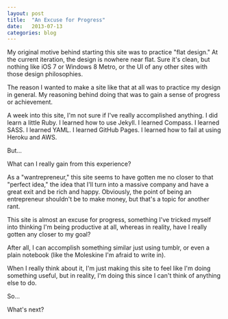 ```yaml
---
layout: post
title:  "An Excuse for Progress"
date:   2013-07-13
categories: blog
---
```

My original motive behind starting this site was to practice "flat design." At the current iteration, the design is nowhere near flat.  Sure it's clean, but nothing like iOS 7 or Windows 8 Metro, or the UI of any other sites with those design philosophies.

The reason I wanted to make a site like that at all was to practice my design in general.  My reasoning behind doing that was to gain a sense of progress or achievement.

A week into this site, I'm not sure if I've really accomplished anything.  I did learn a little Ruby. I learned how to use Jekyll. I learned Compass. I learned SASS. I learned YAML. I learned GitHub Pages. I learned how to fail at using Heroku and AWS.

But...

What can I really gain from this experience?

As a "wantrepreneur," this site seems to have gotten me no closer to that "perfect idea," the idea that I'll turn into a massive company and have a great exit and be rich and happy.  Obviously, the point of being an entrepreneur shouldn't be to make money, but that's a topic for another rant.

This site is almost an excuse for progress, something I've tricked myself into thinking I'm being productive at all, whereas in reality, have I really gotten any closer to my goal?

After all, I can accomplish something similar just using tumblr, or even a plain notebook (like the Moleskine I'm afraid to write in).

When I really think about it, I'm just making this site to feel like I'm doing something useful, but in reality, I'm doing this since I can't think of anything else to do.

So...

What's next?